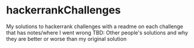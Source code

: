 # hackerrankChallenges
My solutions to hackerrank challenges with a readme on each challenge that has notes/where I went wrong TBD: Other people's solutions and why they are better or worse than my original solution
